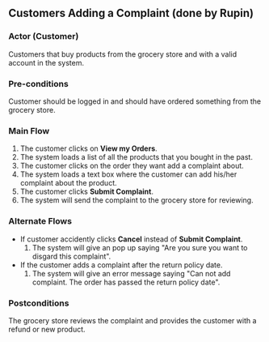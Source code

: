 ## Customers Adding a Complaint (done by Rupin)

### Actor (Customer)
Customers that buy products from the grocery store and with a valid account in the system.

### Pre-conditions
Customer should be logged in and should have ordered something from the grocery store.

### Main Flow
1. The customer clicks on **View my Orders**.
2. The system loads a list of all the products that you bought in the past.
3. The customer clicks on the order they want add a complaint about.
4. The system loads a text box where the customer can add his/her complaint about the product.
5. The customer clicks **Submit Complaint**.
6. The system will send the complaint to the grocery store for reviewing.

### Alternate Flows
- If customer accidently clicks **Cancel** instead of **Submit Complaint**.
  1. The system will give an pop up saying "Are you sure you want to disgard this complaint".
- If the customer adds a complaint after the return policy date. 
  1. The system will give an error message saying "Can not add complaint. The order has passed the return policy date".

### Postconditions
The grocery store reviews the complaint and provides the customer with a refund or new product.
